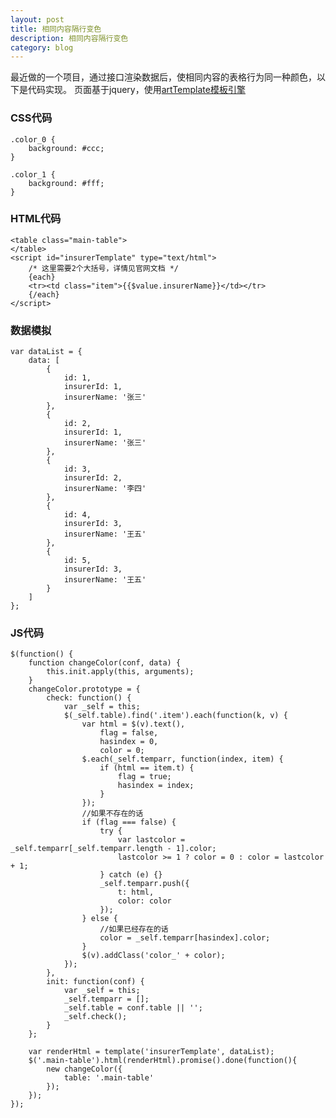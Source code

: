 ```yaml
---
layout: post
title: 相同内容隔行变色
description: 相同内容隔行变色
category: blog
---
```


最近做的一个项目，通过接口渲染数据后，使相同内容的表格行为同一种颜色，以下是代码实现。
页面基于jquery，使用<a href="https://github.com/aui/artTemplate" target="_blank">artTemplate模板引擎</a>

### CSS代码

    .color_0 {
        background: #ccc;
    }

    .color_1 {
        background: #fff;
    }

### HTML代码

    <table class="main-table">
    </table>
    <script id="insurerTemplate" type="text/html">
        /* 这里需要2个大括号，详情见官网文档 */
        {each}
        <tr><td class="item">{{$value.insurerName}}</td></tr>
        {/each}
    </script>


### 数据模拟

    var dataList = {
        data: [
            {
                id: 1,
                insurerId: 1,
                insurerName: '张三'
            },
            {
                id: 2,
                insurerId: 1,
                insurerName: '张三'
            },
            {
                id: 3,
                insurerId: 2,
                insurerName: '李四'
            },
            {
                id: 4,
                insurerId: 3,
                insurerName: '王五'
            },
            {
                id: 5,
                insurerId: 3,
                insurerName: '王五'
            }
        ]
    };

### JS代码

    $(function() {
        function changeColor(conf, data) {
            this.init.apply(this, arguments);
        }
        changeColor.prototype = {
            check: function() {
                var _self = this;
                $(_self.table).find('.item').each(function(k, v) {
                    var html = $(v).text(),
                        flag = false,
                        hasindex = 0,
                        color = 0;
                    $.each(_self.temparr, function(index, item) {
                        if (html == item.t) {
                            flag = true;
                            hasindex = index;
                        }
                    });
                    //如果不存在的话
                    if (flag === false) {
                        try {
                            var lastcolor = _self.temparr[_self.temparr.length - 1].color;
                            lastcolor >= 1 ? color = 0 : color = lastcolor + 1;
                        } catch (e) {}
                        _self.temparr.push({
                            t: html,
                            color: color
                        });
                    } else {
                        //如果已经存在的话
                        color = _self.temparr[hasindex].color;
                    }
                    $(v).addClass('color_' + color);
                });
            },
            init: function(conf) {
                var _self = this;
                _self.temparr = [];
                _self.table = conf.table || '';
                _self.check();
            }
        };

        var renderHtml = template('insurerTemplate', dataList);
        $('.main-table').html(renderHtml).promise().done(function(){
            new changeColor({
                table: '.main-table'
            });
        });
    });
